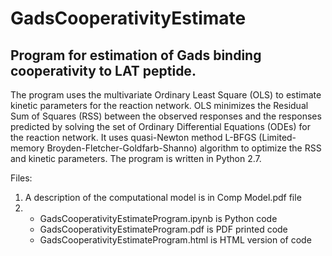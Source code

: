 # GadsCooperativityEstimate

## Program for estimation of Gads binding cooperativity to LAT peptide. 

The program uses the multivariate Ordinary Least Square (OLS) to estimate kinetic parameters for the reaction network. OLS minimizes the Residual Sum of Squares (RSS) between the observed responses and the responses predicted by solving the set of Ordinary Differential Equations (ODEs) for the reaction network. It uses quasi-Newton method L-BFGS (Limited-memory Broyden-Fletcher-Goldfarb-Shanno) algorithm to optimize the RSS and kinetic parameters. The program is written in Python 2.7. 

Files: 

1. A description of the computational model is in Comp Model.pdf file
2. - GadsCooperativityEstimateProgram.ipynb is Python code
   - GadsCooperativityEstimateProgram.pdf is PDF printed code
   - GadsCooperativityEstimateProgram.html is HTML version of code
